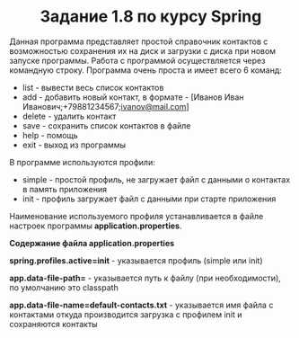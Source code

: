 <h1 align="center">Задание 1.8 по курсу Spring</h1>

Данная программа представляет простой справочник контактов с возможностью сохранения
их на диск и загрузки с диска при новом запуске программы. Работа с программой осуществляется через
командную строку.
Программа очень проста и имеет всего 6 команд:

* list - вывести весь список контактов
* add - добавить новый контакт, в формате - [Иванов Иван Иванович;+79881234567;ivanov@mail.com]
* delete - удалить контакт
* save - сохранить список контактов в файле
* help - помощь
* exit - выход из программы

<p>В программе используются профили:</p>

* simple - простой профиль, не загружает файл с данными о контактах в память приложения
* init - профиль загружает файл с данными при старте приложения

Наименование используемого профиля устанавливается в файле настроек программы **application.properties**.

**Содержание файла application.properties**

**spring.profiles.active=init** - указывается профиль (simple или init)

**app.data-file-path=** - указывается путь к файлу (при необходимости), по умолчанию это classpath

**app.data-file-name=default-contacts.txt** - указывается имя файла с контактами откуда производится загрузка с профилем init и сохраняются контакты